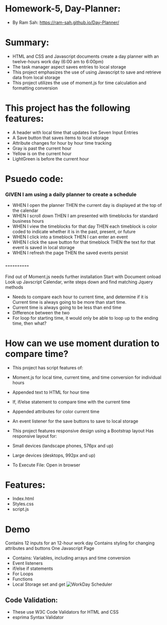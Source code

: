 
# Homework-5, Day-Planner: 
* By Ram Sah: https://ram-sah.github.io/Day-Planner/

# Summary:
* HTML and CSS and Javascript documents create a day planner  with an twelve-hours work day (6:00 am to 6:00pm)
* The task manager aspect saves entries to local storage
* This project emphasizes the use of using Javascript to save and retrieve data from local storage
* This project utilizes the use of moment.js for time calculation and formatting conversion

# This project has the following features:
* A header with local time that updates live Seven Input Entries
* A Save button that saves items to local storage
* Attribute changes for hour by hour time tracking
* Gray is past the current hour
* Yellow is on the current hour
* LightGreen is before the current hour

# Psuedo code:
### GIVEN I am using a daily planner to create a schedule
* WHEN I open the planner
THEN the current day is displayed at the top of the calendar
* WHEN I scroll down
THEN I am presented with timeblocks for standard business hours
* WHEN I view the timeblocks for that day
THEN each timeblock is color coded to indicate whether it is in the past, present, or future
* WHEN I click into a timeblock
THEN I can enter an event
* WHEN I click the save button for that timeblock
THEN the text for that event is saved in local storage
* WHEN I refresh the page
THEN the saved events persist
### ----------
Find out of Moment.js needs further installation
Start with Document onload
Look up Javscript Calendar, write steps down and find matching Jquery methods
* Needs to compare each hour to current time, and determine if it is Current time is always going to be more than start time. 
* Current time is always going to be less than end time 
* Difference between the two 
* For loop for starting time, it would only be able to loop up to the ending time, then what? 

# How can we use moment duration to compare time?

* This project has script features of:
* Moment.js for local time, current time, and time conversion for individual hours
* Appended text to HTML for hour time
* If, if/else statement to compare time with the current time
* Appended attributes for color current time
* An event listener for the save buttons to save to local storage
* This project features responsive design using a Bootstrap layout Has responsive layout for:
* Small devices (landscape phones, 576px and up)  
* Large devices (desktops, 992px and up) 

* To Execute File: Open in browser

# Features:
* Index.html
* Styles.css
* script.js
# Demo
Contains 12 inputs for an 12-hour work day
Contains styling for changing attributes and buttons
One Javascript Page 
* Contains:  Variables, including arrays and time conversion 
* Event listeners 
* if/else if statements 
* For Loops 
* Functions 
* Local Storage set and get
![WorkDay Scheduler](https://user-images.githubusercontent.com/64625123/86008461-d4add480-b9e6-11ea-9110-230b0d435fe6.gif)

## Code Validation:
* These use W3C Code Validators for HTML and CSS
* esprima Syntax Validator 
   

